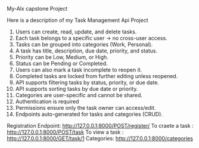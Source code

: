 My-Alx capstone Project 

Here is a description of my Task Management Api Project
1.	Users can create, read, update, and delete tasks.
2.	Each task belongs to a specific user → no cross-user access.
3.	Tasks can be grouped into categories (Work, Personal).
4.	A task has title, description, due date, priority, and status.
5.	Priority can be Low, Medium, or High.
6.	Status can be Pending or Completed.
7.	Users can also mark a task incomplete to reopen it.
8.	Completed tasks are locked from further editing unless reopened.
9.	API supports filtering tasks by status, priority, or due date.
10.	API supports sorting tasks by due date or priority.
11.	Categories are user-specific and cannot be shared.
12.	Authentication is required 
13.	Permissions ensure only the task owner can access/edit.
14.	Endpoints auto-generated for tasks and categories (CRUD).



Registration Endpoint: http://127.0.0.1:8000/POST/register/
To craete a task : http://127.0.0.1:8000/POST/task
To view a task : http://127.0.0.1:8000/GET/task/1
Categories: http://127.0.0.1:8000/categories

